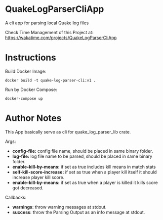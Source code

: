 # QuakeLogParserCliApp

A cli app for parsing local Quake log files

Check Time Management of this Project at: https://wakatime.com/projects/QuakeLogParserCliApp

# Instructions

Build Docker Image:

```docker build -t quake-log-parser-cli:v1 .```

Run by Docker Compose:

```docker-compose up```

# Author Notes

This App basically serve as cli for quake_log_parser_lib crate.

Args: 

- **config-file:** config file name, should be placed in same binary folder.
- **log-file:** log file name to be parsed, should be placed in same binary folder.
- **enable-kill-by-means:** if set as true includes kill means in match stats
- **self-kill-score-increase:** if set as true when a player kill itself it should increase player kill score.
- **enable-kill-by-means:** if set as true when a player is killed it kills score got decreased.

Callbacks:

 - **warnings:** throw warning messages at stdout.
 - **success:** throw the Parsing Output as an info message at stdout.
 
